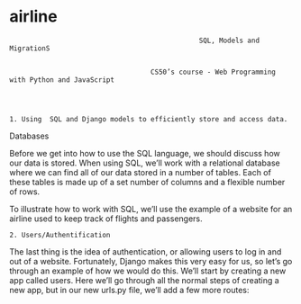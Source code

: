 # airline

                                                   SQL, Models and MigrationS
                                                                             
                                                                             
                                       CS50’s course - Web Programming with Python and JavaScript 
                                                                  
                                                                  
                                                                  
                                                                  
    1. Using  SQL and Django models to efficiently store and access data.
 
 
 Databases
     
     
Before we get into how to use the SQL language, we should discuss how our data is stored. When using SQL, we’ll work with a relational database where we can find all of our data stored in a number of tables. Each of these tables is made up of a set number of columns and a flexible number of rows.

To illustrate how to work with SQL, we’ll use the example of a website for an airline used to keep track of flights and passengers.


    2. Users/Authentification

The last thing is the idea of authentication, or allowing users to log in and out of a website. Fortunately, Django makes this very easy for us, so let’s go through an example of how we would do this. We’ll start by creating a new app called users. Here we’ll go through all the normal steps of creating a new app, but in our new urls.py file, we’ll add a few more routes:
